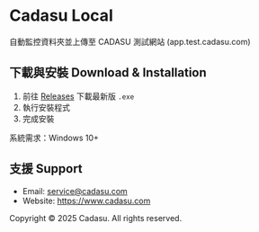 # Cadasu Local

自動監控資料夾並上傳至 CADASU 測試網站 (app.test.cadasu.com)

## 下載與安裝 Download & Installation

1. 前往 [Releases](https://github.com/remotenc/cadasu-autoupload-test/releases) 下載最新版 `.exe`
2. 執行安裝程式
3. 完成安裝

系統需求：Windows 10+

## 支援 Support

- Email: service@cadasu.com
- Website: https://www.cadasu.com

Copyright © 2025 Cadasu. All rights reserved.
